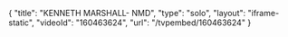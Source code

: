 {
    "title": "KENNETH MARSHALL- NMD",
    "type": "solo",
    "layout": "iframe-static",
    "videoId": "160463624",
    "url": "\/tvpembed\/160463624"
}